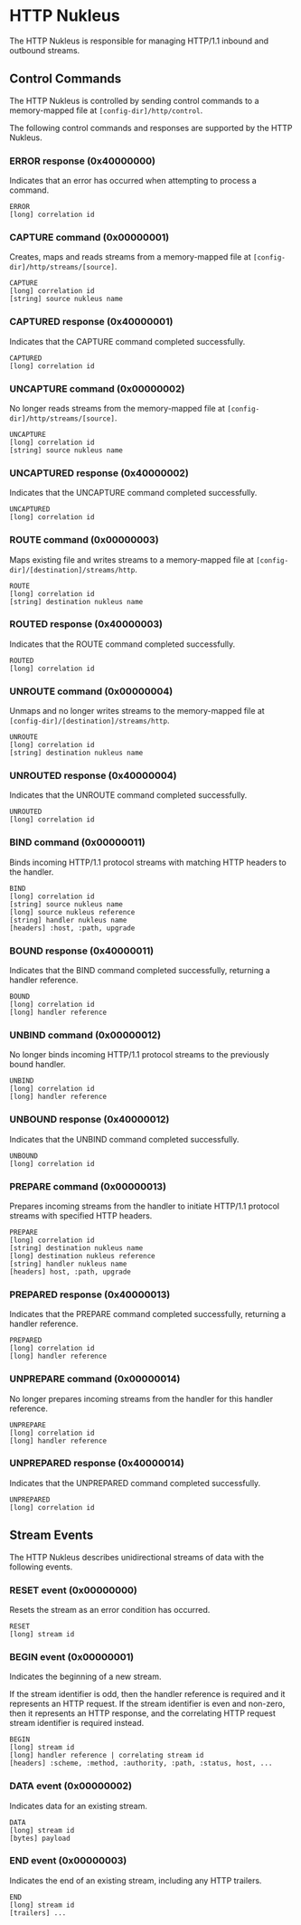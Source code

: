 # HTTP Nukleus

The HTTP Nukleus is responsible for managing HTTP/1.1 inbound and outbound streams.

## Control Commands
The HTTP Nukleus is controlled by sending control commands to a memory-mapped file at `[config-dir]/http/control`.

The following control commands and responses are supported by the HTTP Nukleus.

### ERROR response (0x40000000)
Indicates that an error has occurred when attempting to process a command. 

```
ERROR
[long] correlation id
```

### CAPTURE command (0x00000001)
Creates, maps and reads streams from a memory-mapped file at `[config-dir]/http/streams/[source]`.

```
CAPTURE
[long] correlation id
[string] source nukleus name
```

### CAPTURED response (0x40000001)
Indicates that the CAPTURE command completed successfully. 

```
CAPTURED
[long] correlation id
```

### UNCAPTURE command (0x00000002)
No longer reads streams from the memory-mapped file at `[config-dir]/http/streams/[source]`.

```
UNCAPTURE
[long] correlation id
[string] source nukleus name
```

### UNCAPTURED response (0x40000002)
Indicates that the UNCAPTURE command completed successfully. 

```
UNCAPTURED
[long] correlation id
```

### ROUTE command (0x00000003)
Maps existing file and writes streams to a memory-mapped file at `[config-dir]/[destination]/streams/http`.

```
ROUTE
[long] correlation id
[string] destination nukleus name
```

### ROUTED response (0x40000003)
Indicates that the ROUTE command completed successfully. 

```
ROUTED
[long] correlation id
```

### UNROUTE command (0x00000004)
Unmaps and no longer writes streams to the memory-mapped file at `[config-dir]/[destination]/streams/http`.

```
UNROUTE
[long] correlation id
[string] destination nukleus name
```

### UNROUTED response (0x40000004)
Indicates that the UNROUTE command completed successfully. 

```
UNROUTED
[long] correlation id
```

### BIND command (0x00000011)
Binds incoming HTTP/1.1 protocol streams with matching HTTP headers to the handler. 

```
BIND
[long] correlation id
[string] source nukleus name
[long] source nukleus reference
[string] handler nukleus name
[headers] :host, :path, upgrade
```

### BOUND response (0x40000011)
Indicates that the BIND command completed successfully, returning a handler reference. 

```
BOUND
[long] correlation id
[long] handler reference
```

### UNBIND command (0x00000012)
No longer binds incoming HTTP/1.1 protocol streams to the previously bound handler.

```
UNBIND
[long] correlation id
[long] handler reference
```

### UNBOUND response (0x40000012)
Indicates that the UNBIND command completed successfully. 

```
UNBOUND
[long] correlation id
```

### PREPARE command (0x00000013)
Prepares incoming streams from the handler to initiate HTTP/1.1 protocol streams with specified HTTP headers.

```
PREPARE
[long] correlation id
[string] destination nukleus name
[long] destination nukleus reference
[string] handler nukleus name
[headers] host, :path, upgrade
```

### PREPARED response (0x40000013)
Indicates that the PREPARE command completed successfully, returning a handler reference. 

```
PREPARED
[long] correlation id
[long] handler reference
```

### UNPREPARE command (0x00000014)
No longer prepares incoming streams from the handler for this handler reference.

```
UNPREPARE
[long] correlation id
[long] handler reference
```

### UNPREPARED response (0x40000014)
Indicates that the UNPREPARED command completed successfully. 

```
UNPREPARED
[long] correlation id
```

## Stream Events
The HTTP Nukleus describes unidirectional streams of data with the following events.

### RESET event (0x00000000)
Resets the stream as an error condition has occurred.

```
RESET
[long] stream id
```

### BEGIN event (0x00000001)
Indicates the beginning of a new stream.

If the stream identifier is odd, then the handler reference is required and it represents an HTTP request.
If the stream identifier is even and non-zero, then it represents an HTTP response, and the correlating HTTP request stream identifier is required instead.

```
BEGIN
[long] stream id
[long] handler reference | correlating stream id
[headers] :scheme, :method, :authority, :path, :status, host, ...
```

### DATA event (0x00000002)
Indicates data for an existing stream.

```
DATA
[long] stream id
[bytes] payload
```

### END event (0x00000003)
Indicates the end of an existing stream, including any HTTP trailers.

```
END
[long] stream id
[trailers] ...
```
